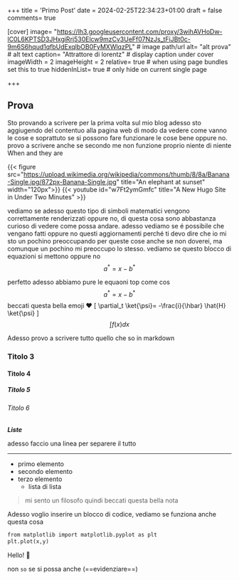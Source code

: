 +++
title = 'Primo Post'
date = 2024-02-25T22:34:23+01:00
draft = false
comments= true

[cover]
    image= "https://lh3.googleusercontent.com/proxy/3wihAVHoDw-lC0L6KPTSD3JHxgiRrj530Elcw9mzCv3UeFf07NzJs_tFiJBt0c-9m6S6hqud1qfbUdExqlbOB0FyMXWlqzPL" # image path/url
    alt= "alt prova" # alt text
    caption= "Attrattore di lorentz" # display caption under cover
    imageWidth = 2
    imageHeight = 2
    relative= true # when using page bundles set this to true
    hiddenInList= true # only hide on current single page


+++

## Prova
Sto provando a scrivere per la prima volta sul mio blog
adesso sto aggiugendo del contentuo alla pagina web di modo da vedere come vanno le cose
e soprattuto se si possono fare funzionare le cose bene oppure no.
provo a scrivere anche se secondo me non funzione proprio niente di niente
When  and they are

{{< figure src="https://upload.wikimedia.org/wikipedia/commons/thumb/8/8a/Banana-Single.jpg/872px-Banana-Single.jpg" title="An elephant at sunset" width="120px">}}
{{< youtube id="w7Ft2ymGmfc" title="A New Hugo Site in Under Two Minutes" >}}

 vediamo se adesso questo tipo di simboli matematici vengono 
correttamente renderizzati oppure no, di questa cosa sono abbastanza curioso di vedere come possa andare.
adesso vediamo se é possibile che vengano fatti oppure no questi aggiornamenti perché ti devo dire che io mi sto un 
pochino preoccupando per queste cose anche se non doverei, ma comunque un pochino mi preoccupo lo stesso.
vediamo se questo blocco di equazioni si mettono oppure no
$$a^*=x-b^*$$

perfetto adesso abbiamo pure le equaoni top come cos
$$ a^*=x-b^* $$
beccati questa bella emoji :heart:
\[
    \partial_t \ket{\psi}= -\frac{i}{\hbar} \hat{H} \ket{\psi}
    \]
$$ \int f(x) dx$$

Adesso provo a scrivere tutto quello che so in markdown
### Titolo 3
#### Titolo 4
##### Titolo 5
###### Titolo 6

_**Liste**_

adesso faccio una linea per separere il tutto

---

- primo elemento
- secondo elemento
- terzo elemento
   - lista di lista

> mi sento un filosofo quindi beccati questa bella nota

Adesso voglio inserire un blocco di codice, vediamo se funziona anche questa cosa

```html
from matplotlib import matplotlib.pyplot as plt
plt.plot(x,y)
```
Hello! :wave:



non `so` se si possa anche (==evidenziare==)
